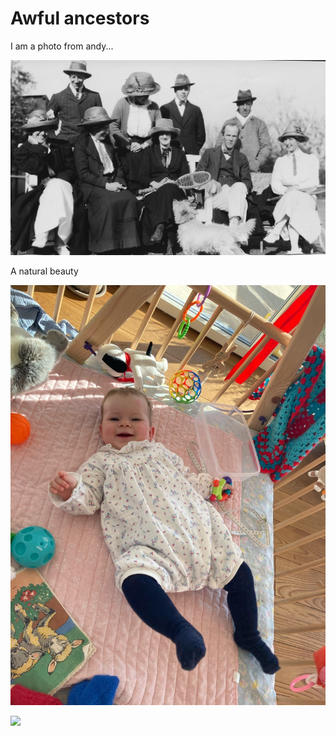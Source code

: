 # Awful ancestors
 
I am a photo from andy...

![](./ancestors/dupe.jpg)
 
 
A natural beauty

![](./anna/anna.jpeg)


 
![]("anna.jpeg") 
 
